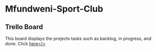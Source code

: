 # Mfundweni-Sport-Club

## Trello Board
This board displays the projects tasks such as backlog, in progress, and done. Click <a href="">here</>
